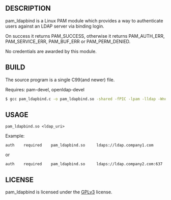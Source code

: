 ## DESCRIPTION
pam_ldapbind is a Linux PAM module which provides a way to authenticate users against an LDAP server via binding login.

On success it returns PAM_SUCCESS, otherwise it returns PAM_AUTH_ERR, PAM_SERVICE_ERR, PAM_BUF_ERR or PAM_PERM_DENIED.

No credentials are awarded by this module.
## BUILD
The source program is a single C99(and newer) file.

Requires: pam-devel, openldap-devel

```bash
$ gcc pam_ldapbind.c -o pam_ldapbind.so -shared -fPIC -lpam -lldap -Wno-implicit-function-declaration
```
## USAGE
```
pam_ldapbind.so <ldap_uri>
```
Example:
```
auth    required    pam_ldapbind.so     ldaps://ldap.company1.com
```
or
```
auth    required    pam_ldapbind.so     ldaps://ldap.company2.com:637
```
## LICENSE
pam_ldapbind is licensed under the [GPLv3](LICENSE) license.
